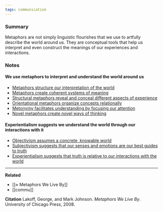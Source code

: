 ```yaml
---
tags: communication
---
```


### Summary
Metaphors are not simply linguistic flourishes that we use to artfully describe the world around us. They are conceptual tools that help us interpret and even construct the meanings of our experiences and interactions.

### Notes
#### We use metaphors to interpret and understand the world around us

-   [Metaphors structure our interpretation of the world](https://publish.obsidian.md/mobydiction/notes/Metaphors+structure+our+interpretation+of+the+world)
-   [Metaphors create coherent systems of meaning](https://publish.obsidian.md/mobydiction/notes/Metaphors+create+coherent+systems+of+meaning)
-   [Structural metaphors reveal and conceal different aspects of experience](https://publish.obsidian.md/mobydiction/notes/Structural+metaphors+reveal+and+conceal+different+aspects+of+experience)
-   [Orientational metaphors organize concepts relationally](https://publish.obsidian.md/mobydiction/notes/Orientational+metaphors+organize+concepts+relationally)
-   [Metonymy facilitates understanding by focusing our attention](https://publish.obsidian.md/mobydiction/notes/Metonymy+facilitates+understanding+by+focusing+our+attention)
-   [Novel metaphors create novel ways of thinking](https://publish.obsidian.md/mobydiction/notes/Novel+metaphors+create+novel+ways+of+thinking)


#### Experientialism suggests we understand the world through our interactions with it
-   [Objectivism assumes a concrete, knowable world](https://publish.obsidian.md/mobydiction/notes/Objectivism+assumes+a+concrete%2C+knowable+world)
-   [Subjectivism suggests that our senses and emotions are our best guides to truth](https://publish.obsidian.md/mobydiction/notes/Subjectivism+suggests+that+our+senses+and+emotions+are+our+best+guides+to+truth)
-   [Experientialism suggests that truth is relative to our interactions with the world](https://publish.obsidian.md/mobydiction/notes/Experientialism+suggests+that+truth+is+relative+to+our+interactions+with+the+world)

---
**Related**
- [[≈ Metaphors We Live By]]
- [[commu]]

**Citation**
Lakoff, George, and Mark Johnson. _Metaphors We Live By_. University of Chicago Press, 2008.